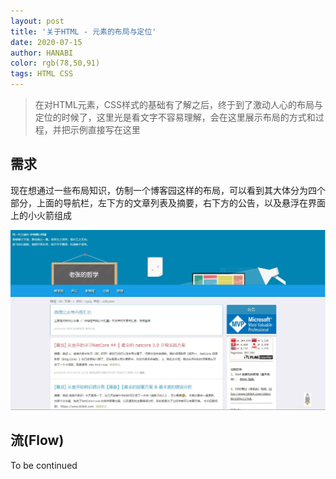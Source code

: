 ```yaml
---
layout: post
title: '关于HTML - 元素的布局与定位'
date: 2020-07-15
author: HANABI
color: rgb(78,50,91)
tags: HTML CSS
---
```


> 在对HTML元素，CSS样式的基础有了解之后，终于到了激动人心的布局与定位的时候了，这里光是看文字不容易理解，会在这里展示布局的方式和过程，并把示例直接写在这里



## 需求

现在想通过一些布局知识，仿制一个博客园这样的布局，可以看到其大体分为四个部分，上面的导航栏，左下方的文章列表及摘要，右下方的公告，以及悬浮在界面上的小火箭组成

![](/assets/img/html-2.JPG)

## 流(Flow)

To be continued

